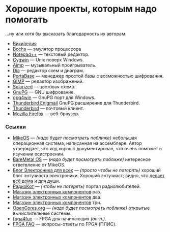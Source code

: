 # Хорошие проекты, которым надо помогать #

...ну или хотя бы высказать благодарность их авторам.

* [Википедия](http://ru.wikipedia.org/)
* [Bochs](http://bochs.sourceforge.net/) — эмулятор процессора
* [Notepad++](http://notepad-plus-plus.org/donate/) — текстовый редактор.
* [Cygwin](http://cygwin.com/donations.html) — Unix поверх Windows.
* [Aimp](http://aimp.ru/) — музыкальный проигрыватель.
* [Dia](https://projects.gnome.org/dia/) — редактор схем и диаграм.
* [PortaBase](http://portabase.sourceforge.net/) — менеджер простой базы с возможностью шифрования.
* [GIMP](http://www.gimp.org/) — редактор изображений.
* [Solarized](http://ethanschoonover.com/solarized) — цветовая схема.
* [GnuPG](http://www.gnupg.org) — GNU шифрование.
* [gpg4win](http://gpg4win.org) — GnuPG порт для Windows.
* [Thunderbird Enigmail](https://addons.mozilla.org/ru/thunderbird/addon/enigmail/) GnuPG расширение для Thunderbird.
* [Thunderbird](http://www.mozilla.org/ru/thunderbird/) — почтовый клиент.
* [Mozilla Firefox](http://www.mozilla.org/ru/firefox/fx/) — веб-браузер.

### Ссылки
* [MikeOS](http://mikeos.berlios.de/) — _(надо будет посмотреть поближе)_ небольшая операционная система, написанная на ассемблере. Автор утверждает, что код хорошо документирован, что очень поможет в изучении осистроении.
* [BareMetal OS](http://www.returninfinity.com/baremetal.html) — _(надо будет посмотреть поближе)_ интересное ответвление от MikeOS.
* [Блог Электроника для всех](http://easyelectronics.ru/) — _(просто чтобы не потерять)_ хороший блог энтузиаста электроники. Хороший энтузиаст; видно, что [делает всё дома](http://easyelectronics.ru/avtosortirovka-radiodetalej.html) и для души.
* [РадиоКот](http://radiokot.ru/) — _(чтобы не потерять)_ портал радиолюбителей.
* [Магазин электронных компонентов](http://tixer.ru/) раз.
* [Магазин электронных компонентов](http://chipresistor.ru/) два.
* [Магазин электронных компонентов](http://www.chipdip.ru/) три.
* [OpenCores.org](http://opencores.org/) — _(надо будет посмотреть поближе)_ открытые вычислительные системы.
* [fpga4fun](http://www.fpga4fun.com/) — FPGA для начинающих _(англ.)_.
* [FPGA FAQ](http://fpga-faq.narod.ru/) — вопросы-ответы по FPGA (ПЛИС).